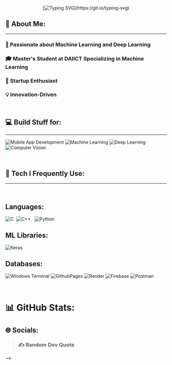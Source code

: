 
<div align="center">

[![Typing SVG](https://readme-typing-svg.demolab.com?font=Fira+Code&pause=1000&color=1FFF0F&center=true&width=800&fontSize=100&lines=Hi+%2C+I+am+Palak+Bera.;I+love+coffee+more+than+tea.;ML%2C+DL%2C+Flutter+--+my+tech+BFFs!)](https://git.io/typing-svg)


</div>

<div id="header" >

## 💫 About Me:
 ---

  ### 🚀 Passionate about Machine Learning and Deep Learning
  ### 🎓 Master's Student at DAIICT Specializing in Machine Learning 
  ### 🌱 Startup Enthusiast
  ### 💡 Innovation-Driven

&nbsp;
&nbsp;
    
## 💻 Build Stuff for:

---

  
  ![Mobile App Development](https://img.shields.io/badge/Mobile%20App%20Development-6C464F?style=for-the-badge&logoWidth=10)
  ![Machine Learning](https://img.shields.io/badge/Machine%20Learning-337CA0?style=for-the-badge&logoWidth=10)
  ![Deep Learning](https://img.shields.io/badge/Deep%20Learning-4D5382?style=for-the-badge&logoWidth=10)
  ![Computer Vision](https://img.shields.io/badge/Computer%20Vision-D16014?style=for-the-badge&logoWidth=10)

&nbsp;
&nbsp;

## 🔧 Tech I Frequently Use:

---

&nbsp;
  



##  Languages:
![C](https://img.shields.io/badge/C-3D5A80?style=for-the-badge&logo=C&logoColor=white&logoWidth=10)&nbsp; ![C++](https://img.shields.io/badge/C++-820263?style=for-the-badge&logo=C++&logoColor=white&logoWidth=10) &nbsp;
![Python](https://img.shields.io/badge/Python-939F5C?style=for-the-badge&logo=Python&logoColor=white&logoWidth=10)



## ML Libraries:

![Keras](https://img.shields.io/badge/Keras-EC4140?style=for-the-badge&logo=keras&logoColor=white&logoWidth=10)


## Databases:
![Windows Terminal](https://img.shields.io/badge/Windows%20Terminal-%234D4D4D.svg?style=for-the-badge&logo=windows-terminal&logoColor=white) ![GithubPages](https://img.shields.io/badge/github%20pages-121013?style=for-the-badge&logo=github&logoColor=white) ![Render](https://img.shields.io/badge/Render-%46E3B7.svg?style=for-the-badge&logo=render&logoColor=white) ![Firebase](https://img.shields.io/badge/firebase-%23039BE5.svg?style=for-the-badge&logo=firebase) ![Postman](https://img.shields.io/badge/Postman-FF6C37?style=for-the-badge&logo=postman&logoColor=white)





&nbsp;
&nbsp;


# 📊 GitHub Stats:
<div align="center" id="stats"> 
 
</div>



## 🌐 Socials:
<!--[![Instagram](https://img.shields.io/badge/Instagram-%23E4405F.svg?logo=Instagram&logoColor=white)](https://instagram.com/dhruvkjain) [![LinkedIn](https://img.shields.io/badge/LinkedIn-%230077B5.svg?logo=linkedin&logoColor=white)](https://linkedin.com/in/dhruvkjain) [![X](https://img.shields.io/badge/X-black.svg?logo=X&logoColor=white)](https://x.com/dhruvkjain) 

---
<!-- ### 🔝 Top Contributed Repo
![](https://github-contributor-stats.vercel.app/api?username=dhruvkjain&limit=5&theme=tokyonight&combine_all_yearly_contributions=true) -->

> ### ✍️ Random Dev Quote


> <!--### 😂 Random Dev Meme
> <img src='https://randommeme-five.vercel.app/' style="height: 400px;"/>-->

<!-- Proudly created with GPRM ( https://gprm.itsvg.in ) --> -->

